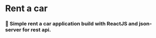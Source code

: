 # Rent a car

### :memo: Simple rent a car application build with ReactJS and json-server for rest api.
